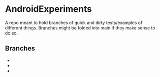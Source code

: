 # AndroidExperiments

A repo meant to hold branches of quick and dirty tests/examples of different things.
Branches might be folded into main if they make sense to do so.

## Branches
-
-
-
